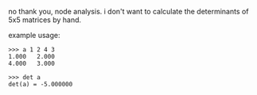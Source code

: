 no thank you, node analysis. i don't want to calculate the determinants of 5x5 matrices by hand.

example usage:
```
>>> a 1 2 4 3 
1.000	2.000	
4.000	3.000
	 
>>> det a
det(a) = -5.000000
```
